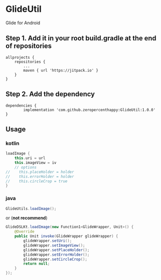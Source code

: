 # GlideUtil

Glide for Android

## Step 1. Add it in your root build.gradle at the end of repositories

```
allprojects {
	repositories {
		...
		maven { url 'https://jitpack.io' }
	}
}
```

## Step 2. Add the dependency

```
dependencies {
        implementation 'com.github.zeropercenthappy:GlideUtil:1.0.0'
}
```

## Usage

### kotlin

```kotlin
loadImage {
    this.uri = url
    this.imageView = iv
    // options
//    this.placeHolder = holder
//    this.errorHolder = holder
//    this.circleCrop = true
}
```

### java

```java
GlideUtils.loadImage();
```

or (**not recommend**)

```java
GlideDSLKt.loadImage(new Function1<GlideWrapper, Unit>() {
    @Override
    public Unit invoke(GlideWrapper glideWrapper) {
        glideWrapper.setUri();
        glideWrapper.setImageView();
        glideWrapper.setPlaceHolder();
        glideWrapper.setErrorHolder();
        glideWrapper.setCircleCrop();
        return null;
    }
});
```

